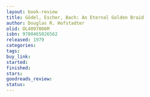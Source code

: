 ```yaml
---
layout: book-review
title: Gödel, Escher, Bach: An Eternal Golden Braid
author: Douglas R. Hofstadter
olid: OL4097086M
isbn: 9780465026562
released: 1979
categories: 
tags: 
buy_link: 
started: 
finished: 
stars: 
goodreads_review: 
status: 
---
```

